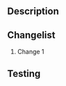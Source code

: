 ## Description

<!--
(Give a short description of what the feature you are adding)
(Where relevant, please add images)
(Link the github project task if you can not attach the issue directly to the PR)
-->

## Changelist

<!-- (Bullet out the major changes and minor descriptions eg new files) -->

1. Change 1

## Testing

<!--
(Add any testing that you have done here either automated or manual.)
(If the change can not be tested until deployment into an env, do mention that here)
-->

